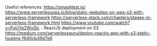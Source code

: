 Useful references:
https://smashtest.io/
https://www.serverlessops.io/blog/static-websites-on-aws-s3-with-serverless-framework
https://serverless-stack.com/chapters/stages-in-serverless-framework.html
https://www.youtube.com/watch?v=PqUYq2Wx0lc - ReactJS deployment on S3
https://medium.com/serverlessguru/deploy-reactjs-app-with-s3-static-hosting-f640cb49d7e6

